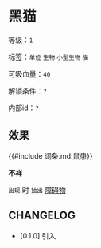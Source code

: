 # 黑猫

等级：`1`

标签：`单位` `生物` `小型生物` `猫`

可吸血量：`40`

解锁条件：`?`

内部id：`?`

## 效果

{{#include 词条.md:鼠患}}

**不祥**

`出现` 时 `抽出` [障碍物](../卡牌组/障碍物.md)

## CHANGELOG

- [0.1.0] 引入
